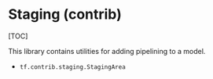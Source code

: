 # Staging (contrib)
[TOC]

This library contains utilities for adding pipelining to a model.

*   `tf.contrib.staging.StagingArea`
